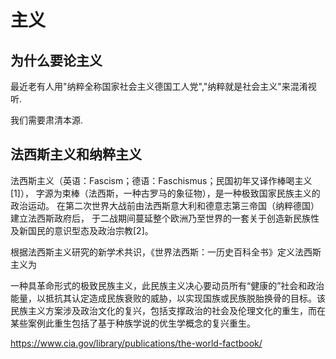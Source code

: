 # 主义

## 为什么要论主义

最近老有人用"纳粹全称国家社会主义德国工人党","纳粹就是社会主义"来混淆视听.

我们需要肃清本源.

## 法西斯主义和纳粹主义

法西斯主义（英语：Fascism；德语：Faschismus；民国初年又译作棒喝主义[1]），
字源为束棒（法西斯，一种古罗马的象征物），是一种极致国家民族主义的政治运动。
在第二次世界大战前由法西斯意大利和德意志第三帝国（纳粹德国）建立法西斯政府后，
于二战期间蔓延整个欧洲乃至世界的一套关于创造新民族性及新国民的意识型态及政治宗教[2]。

根据法西斯主义研究的新学术共识，《世界法西斯：一历史百科全书》定义法西斯主义为

一种具革命形式的极致民族主义，此民族主义决心要动员所有“健康的”社会和政治能量，以抵抗其认定造成民族衰败的威胁，以实现国族或民族脱胎换骨的目标。该民族主义方案涉及政治文化的复兴，包括支撑政治的社会及伦理文化的重生，而在某些案例此重生包括了基于种族学说的优生学概念的复兴重生。




https://www.cia.gov/library/publications/the-world-factbook/
